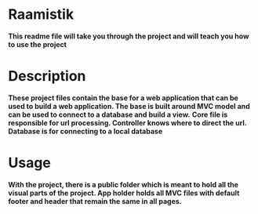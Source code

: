 # Raamistik
 
**This readme file will take you through the project  and will teach you how to use the project** 

# Description
 
**These project files contain the base for a web application that can be used to build a web application. The base is built around MVC model and can be used to connect to a database and build a view.**
**Core file is responsible for url processing. Controller knows where to direct the url. Database is for connecting to a  local database**

# Usage

**With the project, there is a public folder which is meant to hold all the visual parts of the project. App holder holds
 all MVC files with default footer and header that remain the same in all pages.**


